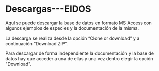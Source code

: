 # Descargas---EIDOS

Aquí se puede descargar la base de datos en formato MS Access con algunos ejemplos de especies y la documentación de la misma.

La descarga se realiza desde la opción “Clone or download” y a continuación “Download ZIP”. 

Para descargar de forma independiente la documentación y la base de datos  hay que acceder a una de ellas y una vez dentro elegir la opción "Download".
